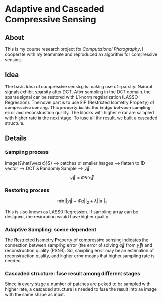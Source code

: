 # Adaptive and Cascaded Compressive Sensing
## About
This is my course research project for *Computational Photography*. I cooperate with my teammate and reproduced an algorithm for compressive sensing.
## Idea
The basic idea of compressive sensing is making use of sparsity. Natural signals exhibit sparsity after DCT. After sampling in the DCT domain, the sparse signal can be restored with L1-norm regularization (LASSO Regression).
The novel part is to use RIP (Restricted Isometry Property) of compressive sensing. This property builds the bridge between sampling error and reconstrustion quality. The blocks with higher error are sampled with higher rate in the next stage. To fuse all the result, we built a cascaded structure.
## Details
### Sampling process
image($\hat{\vec{x}}$) --> patches of smaller images -->  flatten to 1D vector --> DCT & Randomly Sample --> $\vec{y}$

$$
\vec{y} = \Phi \Psi \vec{x}
$$
### Restoring process

$$
\text{min} ||\vec{y} - \Phi \alpha||_2 + \lambda ||\alpha||_1
$$

This is also known as LASSO Regression. If sampling array can be designed, the restoration would have higher quality.
### Adaptive Sampling: scene dependent
The **R**estricted **I**sometry **P**roperty of compressive sensing indicates the connection between sampling error (the error of solving $\vec{\alpha}$ from $\vec{y}$) and reconstruction quality (PSNR). So, sampling error may be an estimation of reconstruction quality, and higher error means that higher sampling rate is needed.
### Cascaded structure: fuse result among different stages
Since in every stage a number of patches are picked to be sampled with higher rate, a cascaded structure is needed to fuse the result into an image with the same shape as input.
